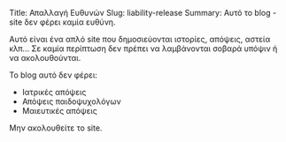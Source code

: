 Title: Απαλλαγή Ευθυνών
Slug: liability-release
Summary: Αυτό το blog - site δεν φέρει καμία ευθύνη.

Αυτό είναι ένα απλό site που δημοσιεύονται ιστορίες, απόψεις, αστεία κλπ... Σε καμία περίπτωση δεν πρέπει να λαμβάνονται σοβαρά υπόψιν ή να ακολουθούνται.

Το blog αυτό δεν φέρει:

- Ιατρικές απόψεις
- Απόψεις παιδοψυχολόγων
- Μαιευτικές απόψεις

Μην ακολουθείτε το site.